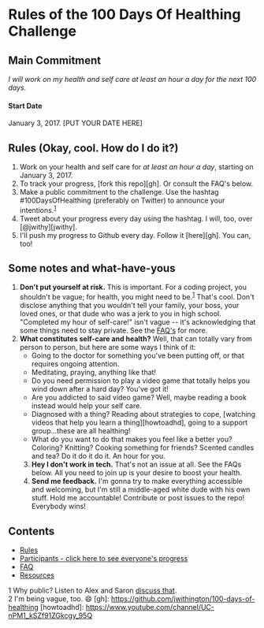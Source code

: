 # Rules of the 100 Days Of Healthing Challenge

## Main Commitment
*I will work on my health and self care at least an hour a day for the next 100 days.*

#### Start Date
January 3, 2017. [PUT YOUR DATE HERE]

## Rules (Okay, cool. How do I do it?)

1. Work on your health and self care for *at least an hour a day*, starting on January 3, 2017.
2. To track your progress, [fork this repo][gh]. Or consult the FAQ's below.
3. Make a public commitment to the challenge. Use the hashtag #100DaysOfHealthing (preferably on Twitter) to announce your intentions.<sup>[1](#myfootnote1)</sup>
4. Tweet about your progress every day using the hashtag. I will, too, over [@jwithy][jwithy].
5. I'll push my progress to Github every day. Follow it [here][gh]. You can, too!

## Some notes and what-have-yous

1. **Don't put yourself at risk.** This is important. For a coding project, you shouldn't be vague; for health, you might need to be.<sup>[1](#myfootnote2)</sup> That's cool. Don't disclose anything that you wouldn't tell your family, your boss, your loved ones, or that dude who was a jerk to you in high school. "Completed my hour of self-care!" isn't vague -- it's acknowledging that some things need to stay private. See the [FAQ's](FAQ.md) for more.
2. **What constitutes self-care and health?** Well, that can totally vary from person to person, but here are some ways I think of it:
	- Going to the doctor for something you've been putting off, or that requires ongoing attention.
	- Meditating, praying, anything like that!
	- Do you need permission to play a video game that totally helps you wind down after a hard day? You've got it!
	- Are you addicted to said video game? Well, maybe reading a book instead would help your self care.
	- Diagnosed with a thing? Reading about strategies to cope, [watching videos that help you learn a thing][howtoadhd], going to a support group...these are all healthing!
	- What do you want to do that makes you feel like a better you? Coloring? Knitting? Cooking something for friends? Scented candles and tea? Do it do it do it. An hour for you.
	3. **Hey I don't work in tech.** That's not an issue at all. See the FAQs below. All you need to join up is your desire to boost your health.
	4. **Send me feedback.** I'm gonna try to make everything accessible and welcoming, but I'm still a middle-aged white dude with his own stuff. Hold me accountable! Contribute or post issues to the repo! Everybody wins!

## Contents
* [Rules](rules.md)
* [Participants - click here to see everyone's progress](Participants)
* [FAQ](FAQ.md)
* [Resources](resources.md)

<a name="myfootnote1">1</a> Why public?  Listen to Alex and Saron [discuss that](http://www.codenewbie.org/podcast/100-days-of-code).  
<a name="myfootnote2">2</a> I'm being vague, too. 😄
[gh]: https://github.com/jwithington/100-days-of-healthing
[howtoadhd]: https://www.youtube.com/channel/UC-nPM1_kSZf91ZGkcgy_95Q
